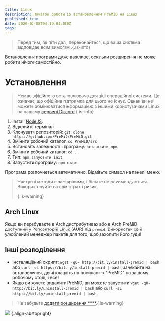 ```yaml
---
title: Linux
description: Початок роботи із встановленням PreMiD на Linux
published: true
date: 2020-02-08T04:19:04.080Z
tags:
---
```


> Перед тим, як піти далі, переконайтеся, що ваша система відповідає всім вимогам [](/install/requirements).{.is-info}

Встановлення програми дуже важливе, оскільки розширення не може робити нічого самостійно.

# Установлення
> Немає офіційного встановлювача для цієї операційної системи. Це означає, що офіційна підтримка для цього не існує. Однак ви не можете обмінюватися інформацією з іншими користувачами Linux на нашому [сервері Discord](https://discord.gg/premid/).{.is-info}

1. Install [NodeJS](https://nodejs.org/en/).
2. Відкрийте термінал
3. Клонувати репозиторій: `git clone https://github.com/PreMiD/PreMiD.git`
4. Змінити робочий каталог: `cd PreMiD/src`
5. Встановіть залежності і програму: `встановити npm`
6. Змінити робочий каталог: `cd ..`
7. Тип: `npm запустити init`
8. Запустити програму: `npm старт`

Програма розпочнеться автоматично. Відмітьте символ на панелі меню.

> Наступні методи є застарілими, і більше не рекомендуються. Використовуйте на свій страх і ризик. 
> 
> {.is-warning}

## Arch Linux
Якщо ви перебуваєте в Arch дистрибутивах або в Arch PreMiD доступний у [Репозиторій Linux](https://aur.archlinux.org/packages/premid/) (AUR) під `premid`. Використай свій улюблений менеджер пакетів для того, щоб захопити його туди!

## Інші розподілення
- Інсталяційний скрипт: `wget -qO- http://bit.ly/install-premid | bash` або `curl -sL https://bit. y/install-premid | bash`, зачекайте на встановлення, двічі клацніть по посиланню "PreMiD" на вашому робочому столі, і все!
- Якщо ви хочете видалити PreMiD, ви можете запустити `wget -qO- http://bit.ly/uninstall-premid | bash` або `curl -sL https://bit.ly/uninstall-premid | bash`.

> Не забудьте [додати розширення ****](/install).{.is-warning}

![](https://a.icons8.com/TqgWTTfw/Oy7xHF/svg.svg) {.align-abstopright}